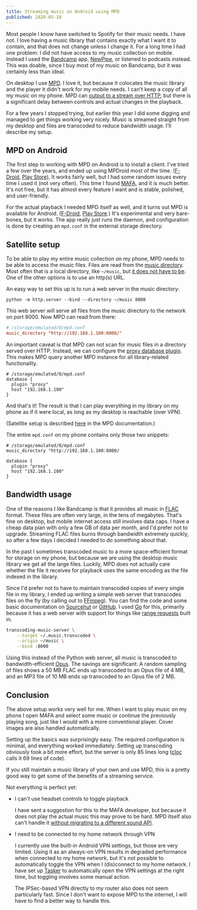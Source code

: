 ```yaml
---
title: Streaming music on Android using MPD
published: 2020-05-18
---
```


Most people I know have switched to Spotify for their music needs. I have not.
I love having a music library that contains exactly what I want it to contain,
and that does not change unless I change it. For a long time I had one problem:
I did not have access to my music collection on mobile. Instead I used the
[Bandcamp][bandcamp] app, [NewPipe][newpipe], or listened to podcasts instead.
This was doable, since I buy most of my music on Bandcamp, but it was certainly
less than ideal.

[bandcamp]: https://bandcamp.com/
[newpipe]: https://newpipe.schabi.org/

On desktop I use [MPD][mpd]. I love it, but because it colocates the music
library and the player it didn't work for my mobile needs. I can't keep a copy
of all my music on my phone. MPD can [output to a stream over HTTP][mpd-http],
but there is a significant delay between controls and actual changes in the
playback.

[mpd-http]: https://www.musicpd.org/doc/html/plugins.html#httpd

For a few years I stopped trying, but earlier this year I did some digging and
managed to get things working very nicely. Music is streamed straight from my
desktop and files are transcoded to reduce bandwidth usage. I'll describe my
setup.

[mpd]: https://www.musicpd.org/

## MPD on Android

The first step to working with MPD on Android is to install a client. I've
tried a few over the years, and ended up using MPDroid most of the time.
([F-Droid][mpdroid-fdroid], [Play Store][mpdroid-play-store]), It works fairly
well, but I had some random issues every time I used it (not very often). This
time I found [MAFA][mafa], and it is much better. It's not free, but it has
almost every feature I want and is stable, polished, and user-friendly.

[mpdroid-fdroid]: https://f-droid.org/en/packages/com.namelessdev.mpdroid/
[mpdroid-play-store]: https://play.google.com/store/apps/details?id=com.namelessdev.mpdroid
[mafa]: https://play.google.com/store/apps/details?id=software.indi.android.mpd

For the actual playback I needed MPD itself as well, and it turns out MPD is
available for Android. ([F-Droid][mpd-fdroid], [Play Store][mpd-play-store].)
It's experimental and very bare-bones, but it works. The app really just runs
the daemon, and configuration is done by creating an `mpd.conf` in the external
storage directory.

[mpd-fdroid]: https://f-droid.org/en/packages/org.musicpd/
[mpd-play-store]: https://play.google.com/store/apps/details?id=org.musicpd

## Satellite setup

To be able to play my entire music collection on my phone, MPD needs to be able
to access the music files. Files are read from the [music
directory][mpd-music-directory]. Most often that is a local directory, like
`~/music`, but [it does not have to be][mpd-storage-plugins]. One of the other
options is to use an http(s) URL.

An easy way to set this up is to run a web server in the music directory:

```
python -m http.server --bind --directory ~/music 8000
```

This web server will serve all files from the music directory to the network on
port 8000. Now MPD can read from there:

```conf
# /storage/emulated/0/mpd.conf
music_directory "http://192.168.1.100:8000/"
```

[mpd-music-directory]: https://www.musicpd.org/doc/html/user.html#configuring-the-music-directory
[mpd-storage-plugins]: https://www.musicpd.org/doc/html/plugins.html#storage-plugins

An important caveat is that MPD can not scan for music files in a directory
served over HTTP. Instead, we can configure the [proxy database
plugin][mpd-proxy-plugin]. This makes MPD query another MPD instance for all
library-related functionality.

```
# /storage/emulated/0/mpd.conf
database {
  plugin "proxy"
  host "192.168.1.100"
}
```

[mpd-proxy-plugin]: https://www.musicpd.org/doc/html/plugins.html#proxy

And that's it! The result is that I can play everything in my library on my
phone as if it were local, as long as my desktop is reachable (over VPN).

(Satellite setup is described [here][satellite-docs] in the MPD documentation.)

[satellite-docs]: https://www.musicpd.org/doc/html/user.html#satellite-setup

The entire `mpd.conf` on my phone contains only those two snippets:

```
# /storage/emulated/0/mpd.conf
music_directory "http://192.168.1.100:8000/

database {
  plugin "proxy"
  host "192.168.1.100"
}
```

## Bandwidth usage

One of the reasons I like Bandcamp is that it provides all music in
[FLAC][flac] format. These files are often very large, in the tens of
megabytes. That's fine on desktop, but mobile internet access still involves
data caps. I have a cheap data plan with only a few GB of data per month, and
I'd prefer not to upgrade. Streaming FLAC files burns through bandwidth
extremely quickly, so after a few days I decided I needed to do something about
that.

[flac]: https://xiph.org/flac/

In the past I sometimes transcoded music to a more space-efficient format for
storage on my phone, but because we are using the desktop music library we get
all the large files. Luckily, MPD does not actually care whether the file it
receives for playback uses the same encoding as the file indexed in the
library.

Since I'd prefer not to have to maintain transcoded copies of every single file
in my library, I ended up writing a simple web server that transcodes files on
the fly (by calling out to [FFmpeg][ffmpeg]). You can find the code and some
basic documentation on [Sourcehut][tms-srht] or [GitHub][tms-github]. I used
[Go][golang] for this, primarily because it has a web server with support for
things like [range requests][range-requests] built in.

```bash
transcoding-music-server \
    --target ~/.music.transcoded \
    --origin ~/music \
    --bind :8000
```

[ffmpeg]: https://ffmpeg.org/
[tms-srht]: https://git.sr.ht/~joram/transcoding-music-server
[tms-github]: https://github.com/jorams/transcoding-music-server
[golang]: https://golang.org/
[range-requests]: https://developer.mozilla.org/en-US/docs/Web/HTTP/Range_requests

Using this instead of the Python web server, all music is transcoded to
bandwidth-efficient [Opus][opus]. The savings are significant: A random
sampling of files shows a 50 MB FLAC ends up transcoded to an Opus file of 4
MB, and an MP3 file of 10 MB ends up transcoded to an Opus file of 2 MB.

[opus]: https://www.opus-codec.org/

## Conclusion

The above setup works very well for me. When I want to play music on my phone I
open MAFA and select some music or continue the previously playing song, just
like I would with a more conventional player. Cover images are also handled
automatically.

Setting up the basics was surprisingly easy. The required configuration is
minimal, and everything worked immediately. Setting up transcoding obviously
took a bit more effort, but the server is only 85 lines long ([cloc][cloc]
calls it 69 lines of code).

[cloc]: https://github.com/AlDanial/cloc

If you still maintain a music library of your own and use MPD, this is a pretty
good way to get some of the benefits of a streaming service.

Not everything is perfect yet:

- I can't use headset controls to toggle playback

    I have sent a suggestion for this to the MAFA developer, but because it
    does not play the actual music this may prove to be hard. MPD itself also
    can't handle it [without migrating to a different sound
    API][mpd-sound-api].

[mpd-sound-api]: https://github.com/MusicPlayerDaemon/MPD/issues/500#issuecomment-473688358

- I need to be connected to my home network through VPN

    I currently use the built-in Android VPN settings, but those are very
    limited. Using it as an always-on VPN results in degraded performance when
    connected to my home network, but it's not possible to automatically toggle
    the VPN when I (dis)connect to my home network. I have set up
    [Tasker][tasker] to automatically open the VPN settings at the right time,
    but toggling involves some manual action.

    The IPSec-based VPN directly to my router also does not seem particularly
    fast. Since I don't want to expose MPD to the internet, I will have to find
    a better way to handle this.

[tasker]: https://play.google.com/store/apps/details?id=net.dinglisch.android.taskerm
